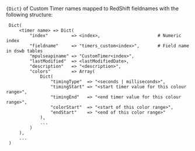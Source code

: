 `{Dict}` of Custom Timer names mapped to RedShift fieldnames with the following structure:

     Dict(
         <timer name> => Dict(
             "index"         => <index>,                      # Numeric index
             "fieldname"     => "timers_custom<index>",       # Field name in dswb tables
             "mpulseapiname" => "CustomTimer<index>",
             "lastModified"  => <lastModifiedDate>,
             "description"   => "<description>",
             "colors"        => Array(
                 Dict(
                     "timingType"  => "<seconds | milliseconds>",
                     "timingStart" => "<start timer value for this colour range>",
                     "timingEnd"   => "<end timer value for this colour range>",
                     "colorStart"  => "<start of this color range>",
                     "endStart"    => "<end of this color range>"
                 ),
                 ...
             )
         ),
         ...
     )
